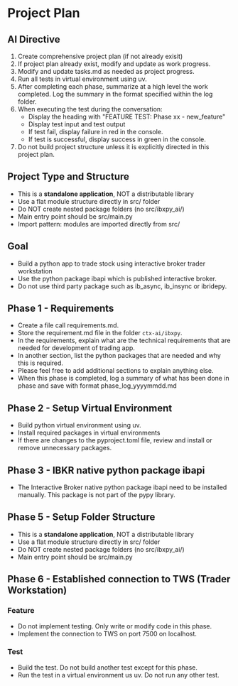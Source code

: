 # Project Plan

## AI Directive
1. Create comprehensive project plan (if not already exisit)
2. If project plan already exist, modify and update as work progress.
3. Modify and update tasks.md as needed as project progress.
5. Run all tests in virtual environment using uv.
6. After completing each phase, summarize at a high level the work completed.  Log the summary in the format specified within the log folder.
7. When executing the test during the conversation: 
    - Display the heading with "FEATURE TEST: Phase xx - new_feature"
    - Display test input and test output 
    - If test fail, display failure in red in the console.
    - If test is successful, display success in green in the console.
8. Do not build project structure unless it is explicitly directed in this project plan.

## Project Type and Structure
- This is a **standalone application**, NOT a distributable library
- Use a flat module structure directly in src/ folder
- Do NOT create nested package folders (no src/ibxpy_ai/)
- Main entry point should be src/main.py
- Import pattern: modules are imported directly from src/

## Goal
- Build a python app to trade stock using interactive broker trader workstation
- Use the python package ibapi which is published interactive broker. 
- Do not use third party package such as ib_async, ib_insync or ibridepy.

## Phase 1 - Requirements  
- Create a file call requirements.md.
- Store the requirement.md file in the folder `ctx-ai/ibxpy`.
- In the requirements, explain what are the technical requirements that are
needed for development of trading app.
- In another section, list the python packages that are needed and why this is
required.
- Please feel free to add additional sections to explain anything else.
- When this phase is completed, log a summary of what has been done in phase and
save with format phase_log_yyyymmdd.md

## Phase 2 - Setup Virtual Environment
- Build python virtual environment using uv.
- Install required packages in virtual environments
- If there are changes to the pyproject.toml file, review and install or remove
  unnecessary packages.

## Phase 3 - IBKR native python package ibapi
- The Interactive Broker native python package ibapi need to be installed
manually.  This package is not part of the pypy library.

## Phase 5 - Setup Folder Structure
- This is a **standalone application**, NOT a distributable library
- Use a flat module structure directly in src/ folder
- Do NOT create nested package folders (no src/ibxpy_ai/)
- Main entry point should be src/main.py

## Phase 6 - Established connection to TWS (Trader Workstation)
### Feature
- Do not implement testing. Only write or modify code in this phase.
- Implement the connection to TWS on port 7500 on localhost.
### Test
- Build the test.  Do not build another test except for this phase.
- Run the test in a virtual environment us uv.  Do not run any other test.  

